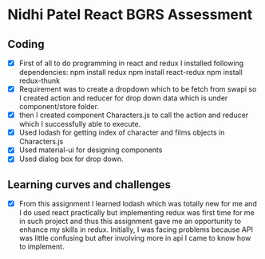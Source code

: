 # Nidhi Patel React BGRS Assessment

## Coding
- [x] First of all to do programming in react and redux I installed following dependencies:
    npm install redux
    npm install react-redux
    npm install redux-thunk
- [x] Requirement was to create a dropdown which to be fetch from swapi so I created action and reducer for drop down data which is under component/store folder.
- [x] then I created component Characters.js to call the action and reducer which I successfully able to execute.
- [x] Used lodash for getting index of character and films objects in Characters.js
- [x] Used material-ui for designing components
- [x] Used dialog box for drop down.

## Learning curves and challenges
- [x] From this assignment I learned lodash which was totally new for me and I do used react practically but implementing redux was first time for me in such project and thus this assignment gave me an opportunity to enhance my skills in redux. Initially, I was facing problems because API was little confusing but after involving more in api I came to know how to implement.
